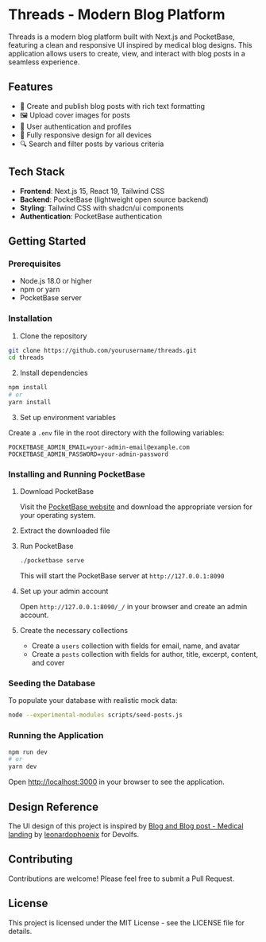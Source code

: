 # Threads - Modern Blog Platform

Threads is a modern blog platform built with Next.js and PocketBase, featuring a clean and responsive UI inspired by medical blog designs. This application allows users to create, view, and interact with blog posts in a seamless experience.

## Features

- 📝 Create and publish blog posts with rich text formatting
- 🖼️ Upload cover images for posts
- 👤 User authentication and profiles
- 📱 Fully responsive design for all devices
- 🔍 Search and filter posts by various criteria

## Tech Stack

- **Frontend**: Next.js 15, React 19, Tailwind CSS
- **Backend**: PocketBase (lightweight open source backend)
- **Styling**: Tailwind CSS with shadcn/ui components
- **Authentication**: PocketBase authentication

## Getting Started

### Prerequisites

- Node.js 18.0 or higher
- npm or yarn
- PocketBase server

### Installation

1. Clone the repository

```bash
git clone https://github.com/yourusername/threads.git
cd threads
```

2. Install dependencies

```bash
npm install
# or
yarn install
```

3. Set up environment variables

Create a `.env` file in the root directory with the following variables:

```
POCKETBASE_ADMIN_EMAIL=your-admin-email@example.com
POCKETBASE_ADMIN_PASSWORD=your-admin-password
```

### Installing and Running PocketBase

1. Download PocketBase

   Visit the [PocketBase website](https://pocketbase.io/docs/) and download the appropriate version for your operating system.

2. Extract the downloaded file

3. Run PocketBase

   ```bash
   ./pocketbase serve
   ```

   This will start the PocketBase server at `http://127.0.0.1:8090`

4. Set up your admin account

   Open `http://127.0.0.1:8090/_/` in your browser and create an admin account.

5. Create the necessary collections

   - Create a `users` collection with fields for email, name, and avatar
   - Create a `posts` collection with fields for author, title, excerpt, content, and cover

### Seeding the Database

To populate your database with realistic mock data:

```bash
node --experimental-modules scripts/seed-posts.js
```

### Running the Application

```bash
npm run dev
# or
yarn dev
```

Open [http://localhost:3000](http://localhost:3000) in your browser to see the application.

## Design Reference

The UI design of this project is inspired by [Blog and Blog post - Medical landing](https://dribbble.com/shots/19220675-Blog-and-Blog-post-Medical-landing) by [leonardophoenix](https://dribbble.com/leonardophoenix) for Devolfs.

## Contributing

Contributions are welcome! Please feel free to submit a Pull Request.

## License

This project is licensed under the MIT License - see the LICENSE file for details.

